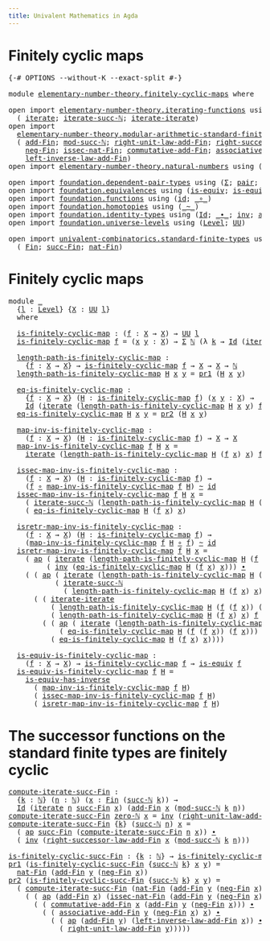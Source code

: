 ```yaml
---
title: Univalent Mathematics in Agda
---
```


# Finitely cyclic maps

<pre class="Agda"><a id="79" class="Symbol">{-#</a> <a id="83" class="Keyword">OPTIONS</a> <a id="91" class="Pragma">--without-K</a> <a id="103" class="Pragma">--exact-split</a> <a id="117" class="Symbol">#-}</a>

<a id="122" class="Keyword">module</a> <a id="129" href="elementary-number-theory.finitely-cyclic-maps.html" class="Module">elementary-number-theory.finitely-cyclic-maps</a> <a id="175" class="Keyword">where</a>

<a id="182" class="Keyword">open</a> <a id="187" class="Keyword">import</a> <a id="194" href="elementary-number-theory.iterating-functions.html" class="Module">elementary-number-theory.iterating-functions</a> <a id="239" class="Keyword">using</a>
  <a id="247" class="Symbol">(</a> <a id="249" href="elementary-number-theory.iterating-functions.html#1086" class="Function">iterate</a><a id="256" class="Symbol">;</a> <a id="258" href="elementary-number-theory.iterating-functions.html#1191" class="Function">iterate-succ-ℕ</a><a id="272" class="Symbol">;</a> <a id="274" href="elementary-number-theory.iterating-functions.html#1653" class="Function">iterate-iterate</a><a id="289" class="Symbol">)</a>
<a id="291" class="Keyword">open</a> <a id="296" class="Keyword">import</a>
  <a id="305" href="elementary-number-theory.modular-arithmetic-standard-finite-types.html" class="Module">elementary-number-theory.modular-arithmetic-standard-finite-types</a> <a id="371" class="Keyword">using</a>
  <a id="379" class="Symbol">(</a> <a id="381" href="elementary-number-theory.modular-arithmetic-standard-finite-types.html#6155" class="Function">add-Fin</a><a id="388" class="Symbol">;</a> <a id="390" href="elementary-number-theory.modular-arithmetic-standard-finite-types.html#2873" class="Function">mod-succ-ℕ</a><a id="400" class="Symbol">;</a> <a id="402" href="elementary-number-theory.modular-arithmetic-standard-finite-types.html#10564" class="Function">right-unit-law-add-Fin</a><a id="424" class="Symbol">;</a> <a id="426" href="elementary-number-theory.modular-arithmetic-standard-finite-types.html#12740" class="Function">right-successor-law-add-Fin</a><a id="453" class="Symbol">;</a>
    <a id="459" href="elementary-number-theory.modular-arithmetic-standard-finite-types.html#7929" class="Function">neg-Fin</a><a id="466" class="Symbol">;</a> <a id="468" href="elementary-number-theory.modular-arithmetic-standard-finite-types.html#5492" class="Function">issec-nat-Fin</a><a id="481" class="Symbol">;</a> <a id="483" href="elementary-number-theory.modular-arithmetic-standard-finite-types.html#9147" class="Function">commutative-add-Fin</a><a id="502" class="Symbol">;</a> <a id="504" href="elementary-number-theory.modular-arithmetic-standard-finite-types.html#9326" class="Function">associative-add-Fin</a><a id="523" class="Symbol">;</a>
    <a id="529" href="elementary-number-theory.modular-arithmetic-standard-finite-types.html#11254" class="Function">left-inverse-law-add-Fin</a><a id="553" class="Symbol">)</a>
<a id="555" class="Keyword">open</a> <a id="560" class="Keyword">import</a> <a id="567" href="elementary-number-theory.natural-numbers.html" class="Module">elementary-number-theory.natural-numbers</a> <a id="608" class="Keyword">using</a> <a id="614" class="Symbol">(</a><a id="615" href="elementary-number-theory.natural-numbers.html#1444" class="Datatype">ℕ</a><a id="616" class="Symbol">;</a> <a id="618" href="elementary-number-theory.natural-numbers.html#1465" class="InductiveConstructor">zero-ℕ</a><a id="624" class="Symbol">;</a> <a id="626" href="elementary-number-theory.natural-numbers.html#1478" class="InductiveConstructor">succ-ℕ</a><a id="632" class="Symbol">)</a>

<a id="635" class="Keyword">open</a> <a id="640" class="Keyword">import</a> <a id="647" href="foundation.dependent-pair-types.html" class="Module">foundation.dependent-pair-types</a> <a id="679" class="Keyword">using</a> <a id="685" class="Symbol">(</a><a id="686" href="foundation-core.dependent-pair-types.html#502" class="Record">Σ</a><a id="687" class="Symbol">;</a> <a id="689" href="foundation-core.dependent-pair-types.html#575" class="InductiveConstructor">pair</a><a id="693" class="Symbol">;</a> <a id="695" href="foundation-core.dependent-pair-types.html#592" class="Field">pr1</a><a id="698" class="Symbol">;</a> <a id="700" href="foundation-core.dependent-pair-types.html#604" class="Field">pr2</a><a id="703" class="Symbol">)</a>
<a id="705" class="Keyword">open</a> <a id="710" class="Keyword">import</a> <a id="717" href="foundation.equivalences.html" class="Module">foundation.equivalences</a> <a id="741" class="Keyword">using</a> <a id="747" class="Symbol">(</a><a id="748" href="foundation-core.equivalences.html#1542" class="Function">is-equiv</a><a id="756" class="Symbol">;</a> <a id="758" href="foundation-core.equivalences.html#2999" class="Function">is-equiv-has-inverse</a><a id="778" class="Symbol">)</a>
<a id="780" class="Keyword">open</a> <a id="785" class="Keyword">import</a> <a id="792" href="foundation.functions.html" class="Module">foundation.functions</a> <a id="813" class="Keyword">using</a> <a id="819" class="Symbol">(</a><a id="820" href="foundation-core.functions.html#309" class="Function">id</a><a id="822" class="Symbol">;</a> <a id="824" href="foundation-core.functions.html#407" class="Function Operator">_∘_</a><a id="827" class="Symbol">)</a>
<a id="829" class="Keyword">open</a> <a id="834" class="Keyword">import</a> <a id="841" href="foundation.homotopies.html" class="Module">foundation.homotopies</a> <a id="863" class="Keyword">using</a> <a id="869" class="Symbol">(</a><a id="870" href="foundation-core.homotopies.html#467" class="Function Operator">_~_</a><a id="873" class="Symbol">)</a>
<a id="875" class="Keyword">open</a> <a id="880" class="Keyword">import</a> <a id="887" href="foundation.identity-types.html" class="Module">foundation.identity-types</a> <a id="913" class="Keyword">using</a> <a id="919" class="Symbol">(</a><a id="920" href="foundation-core.identity-types.html#641" class="Datatype">Id</a><a id="922" class="Symbol">;</a> <a id="924" href="foundation-core.identity-types.html#1239" class="Function Operator">_∙_</a><a id="927" class="Symbol">;</a> <a id="929" href="foundation-core.identity-types.html#1552" class="Function">inv</a><a id="932" class="Symbol">;</a> <a id="934" href="foundation-core.identity-types.html#2853" class="Function">ap</a><a id="936" class="Symbol">)</a>
<a id="938" class="Keyword">open</a> <a id="943" class="Keyword">import</a> <a id="950" href="foundation.universe-levels.html" class="Module">foundation.universe-levels</a> <a id="977" class="Keyword">using</a> <a id="983" class="Symbol">(</a><a id="984" href="Agda.Primitive.html#597" class="Postulate">Level</a><a id="989" class="Symbol">;</a> <a id="991" href="foundation-core.universe-levels.html#222" class="Primitive">UU</a><a id="993" class="Symbol">)</a>

<a id="996" class="Keyword">open</a> <a id="1001" class="Keyword">import</a> <a id="1008" href="univalent-combinatorics.standard-finite-types.html" class="Module">univalent-combinatorics.standard-finite-types</a> <a id="1054" class="Keyword">using</a>
  <a id="1062" class="Symbol">(</a> <a id="1064" href="univalent-combinatorics.standard-finite-types.html#2085" class="Function">Fin</a><a id="1067" class="Symbol">;</a> <a id="1069" href="univalent-combinatorics.standard-finite-types.html#7604" class="Function">succ-Fin</a><a id="1077" class="Symbol">;</a> <a id="1079" href="univalent-combinatorics.standard-finite-types.html#5606" class="Function">nat-Fin</a><a id="1086" class="Symbol">)</a>
</pre>
# Finitely cyclic maps

<pre class="Agda"><a id="1125" class="Keyword">module</a> <a id="1132" href="elementary-number-theory.finitely-cyclic-maps.html#1132" class="Module">_</a>
  <a id="1136" class="Symbol">{</a><a id="1137" href="elementary-number-theory.finitely-cyclic-maps.html#1137" class="Bound">l</a> <a id="1139" class="Symbol">:</a> <a id="1141" href="Agda.Primitive.html#597" class="Postulate">Level</a><a id="1146" class="Symbol">}</a> <a id="1148" class="Symbol">{</a><a id="1149" href="elementary-number-theory.finitely-cyclic-maps.html#1149" class="Bound">X</a> <a id="1151" class="Symbol">:</a> <a id="1153" href="foundation-core.universe-levels.html#222" class="Primitive">UU</a> <a id="1156" href="elementary-number-theory.finitely-cyclic-maps.html#1137" class="Bound">l</a><a id="1157" class="Symbol">}</a>
  <a id="1161" class="Keyword">where</a>

  <a id="1170" href="elementary-number-theory.finitely-cyclic-maps.html#1170" class="Function">is-finitely-cyclic-map</a> <a id="1193" class="Symbol">:</a> <a id="1195" class="Symbol">(</a><a id="1196" href="elementary-number-theory.finitely-cyclic-maps.html#1196" class="Bound">f</a> <a id="1198" class="Symbol">:</a> <a id="1200" href="elementary-number-theory.finitely-cyclic-maps.html#1149" class="Bound">X</a> <a id="1202" class="Symbol">→</a> <a id="1204" href="elementary-number-theory.finitely-cyclic-maps.html#1149" class="Bound">X</a><a id="1205" class="Symbol">)</a> <a id="1207" class="Symbol">→</a> <a id="1209" href="foundation-core.universe-levels.html#222" class="Primitive">UU</a> <a id="1212" href="elementary-number-theory.finitely-cyclic-maps.html#1137" class="Bound">l</a>
  <a id="1216" href="elementary-number-theory.finitely-cyclic-maps.html#1170" class="Function">is-finitely-cyclic-map</a> <a id="1239" href="elementary-number-theory.finitely-cyclic-maps.html#1239" class="Bound">f</a> <a id="1241" class="Symbol">=</a> <a id="1243" class="Symbol">(</a><a id="1244" href="elementary-number-theory.finitely-cyclic-maps.html#1244" class="Bound">x</a> <a id="1246" href="elementary-number-theory.finitely-cyclic-maps.html#1246" class="Bound">y</a> <a id="1248" class="Symbol">:</a> <a id="1250" href="elementary-number-theory.finitely-cyclic-maps.html#1149" class="Bound">X</a><a id="1251" class="Symbol">)</a> <a id="1253" class="Symbol">→</a> <a id="1255" href="foundation-core.dependent-pair-types.html#502" class="Record">Σ</a> <a id="1257" href="elementary-number-theory.natural-numbers.html#1444" class="Datatype">ℕ</a> <a id="1259" class="Symbol">(λ</a> <a id="1262" href="elementary-number-theory.finitely-cyclic-maps.html#1262" class="Bound">k</a> <a id="1264" class="Symbol">→</a> <a id="1266" href="foundation-core.identity-types.html#641" class="Datatype">Id</a> <a id="1269" class="Symbol">(</a><a id="1270" href="elementary-number-theory.iterating-functions.html#1086" class="Function">iterate</a> <a id="1278" href="elementary-number-theory.finitely-cyclic-maps.html#1262" class="Bound">k</a> <a id="1280" href="elementary-number-theory.finitely-cyclic-maps.html#1239" class="Bound">f</a> <a id="1282" href="elementary-number-theory.finitely-cyclic-maps.html#1244" class="Bound">x</a><a id="1283" class="Symbol">)</a> <a id="1285" href="elementary-number-theory.finitely-cyclic-maps.html#1246" class="Bound">y</a><a id="1286" class="Symbol">)</a>

  <a id="1291" href="elementary-number-theory.finitely-cyclic-maps.html#1291" class="Function">length-path-is-finitely-cyclic-map</a> <a id="1326" class="Symbol">:</a>
    <a id="1332" class="Symbol">{</a><a id="1333" href="elementary-number-theory.finitely-cyclic-maps.html#1333" class="Bound">f</a> <a id="1335" class="Symbol">:</a> <a id="1337" href="elementary-number-theory.finitely-cyclic-maps.html#1149" class="Bound">X</a> <a id="1339" class="Symbol">→</a> <a id="1341" href="elementary-number-theory.finitely-cyclic-maps.html#1149" class="Bound">X</a><a id="1342" class="Symbol">}</a> <a id="1344" class="Symbol">→</a> <a id="1346" href="elementary-number-theory.finitely-cyclic-maps.html#1170" class="Function">is-finitely-cyclic-map</a> <a id="1369" href="elementary-number-theory.finitely-cyclic-maps.html#1333" class="Bound">f</a> <a id="1371" class="Symbol">→</a> <a id="1373" href="elementary-number-theory.finitely-cyclic-maps.html#1149" class="Bound">X</a> <a id="1375" class="Symbol">→</a> <a id="1377" href="elementary-number-theory.finitely-cyclic-maps.html#1149" class="Bound">X</a> <a id="1379" class="Symbol">→</a> <a id="1381" href="elementary-number-theory.natural-numbers.html#1444" class="Datatype">ℕ</a>
  <a id="1385" href="elementary-number-theory.finitely-cyclic-maps.html#1291" class="Function">length-path-is-finitely-cyclic-map</a> <a id="1420" href="elementary-number-theory.finitely-cyclic-maps.html#1420" class="Bound">H</a> <a id="1422" href="elementary-number-theory.finitely-cyclic-maps.html#1422" class="Bound">x</a> <a id="1424" href="elementary-number-theory.finitely-cyclic-maps.html#1424" class="Bound">y</a> <a id="1426" class="Symbol">=</a> <a id="1428" href="foundation-core.dependent-pair-types.html#592" class="Field">pr1</a> <a id="1432" class="Symbol">(</a><a id="1433" href="elementary-number-theory.finitely-cyclic-maps.html#1420" class="Bound">H</a> <a id="1435" href="elementary-number-theory.finitely-cyclic-maps.html#1422" class="Bound">x</a> <a id="1437" href="elementary-number-theory.finitely-cyclic-maps.html#1424" class="Bound">y</a><a id="1438" class="Symbol">)</a>

  <a id="1443" href="elementary-number-theory.finitely-cyclic-maps.html#1443" class="Function">eq-is-finitely-cyclic-map</a> <a id="1469" class="Symbol">:</a>
    <a id="1475" class="Symbol">{</a><a id="1476" href="elementary-number-theory.finitely-cyclic-maps.html#1476" class="Bound">f</a> <a id="1478" class="Symbol">:</a> <a id="1480" href="elementary-number-theory.finitely-cyclic-maps.html#1149" class="Bound">X</a> <a id="1482" class="Symbol">→</a> <a id="1484" href="elementary-number-theory.finitely-cyclic-maps.html#1149" class="Bound">X</a><a id="1485" class="Symbol">}</a> <a id="1487" class="Symbol">(</a><a id="1488" href="elementary-number-theory.finitely-cyclic-maps.html#1488" class="Bound">H</a> <a id="1490" class="Symbol">:</a> <a id="1492" href="elementary-number-theory.finitely-cyclic-maps.html#1170" class="Function">is-finitely-cyclic-map</a> <a id="1515" href="elementary-number-theory.finitely-cyclic-maps.html#1476" class="Bound">f</a><a id="1516" class="Symbol">)</a> <a id="1518" class="Symbol">(</a><a id="1519" href="elementary-number-theory.finitely-cyclic-maps.html#1519" class="Bound">x</a> <a id="1521" href="elementary-number-theory.finitely-cyclic-maps.html#1521" class="Bound">y</a> <a id="1523" class="Symbol">:</a> <a id="1525" href="elementary-number-theory.finitely-cyclic-maps.html#1149" class="Bound">X</a><a id="1526" class="Symbol">)</a> <a id="1528" class="Symbol">→</a>
    <a id="1534" href="foundation-core.identity-types.html#641" class="Datatype">Id</a> <a id="1537" class="Symbol">(</a><a id="1538" href="elementary-number-theory.iterating-functions.html#1086" class="Function">iterate</a> <a id="1546" class="Symbol">(</a><a id="1547" href="elementary-number-theory.finitely-cyclic-maps.html#1291" class="Function">length-path-is-finitely-cyclic-map</a> <a id="1582" href="elementary-number-theory.finitely-cyclic-maps.html#1488" class="Bound">H</a> <a id="1584" href="elementary-number-theory.finitely-cyclic-maps.html#1519" class="Bound">x</a> <a id="1586" href="elementary-number-theory.finitely-cyclic-maps.html#1521" class="Bound">y</a><a id="1587" class="Symbol">)</a> <a id="1589" href="elementary-number-theory.finitely-cyclic-maps.html#1476" class="Bound">f</a> <a id="1591" href="elementary-number-theory.finitely-cyclic-maps.html#1519" class="Bound">x</a><a id="1592" class="Symbol">)</a> <a id="1594" href="elementary-number-theory.finitely-cyclic-maps.html#1521" class="Bound">y</a>
  <a id="1598" href="elementary-number-theory.finitely-cyclic-maps.html#1443" class="Function">eq-is-finitely-cyclic-map</a> <a id="1624" href="elementary-number-theory.finitely-cyclic-maps.html#1624" class="Bound">H</a> <a id="1626" href="elementary-number-theory.finitely-cyclic-maps.html#1626" class="Bound">x</a> <a id="1628" href="elementary-number-theory.finitely-cyclic-maps.html#1628" class="Bound">y</a> <a id="1630" class="Symbol">=</a> <a id="1632" href="foundation-core.dependent-pair-types.html#604" class="Field">pr2</a> <a id="1636" class="Symbol">(</a><a id="1637" href="elementary-number-theory.finitely-cyclic-maps.html#1624" class="Bound">H</a> <a id="1639" href="elementary-number-theory.finitely-cyclic-maps.html#1626" class="Bound">x</a> <a id="1641" href="elementary-number-theory.finitely-cyclic-maps.html#1628" class="Bound">y</a><a id="1642" class="Symbol">)</a>

  <a id="1647" href="elementary-number-theory.finitely-cyclic-maps.html#1647" class="Function">map-inv-is-finitely-cyclic-map</a> <a id="1678" class="Symbol">:</a>
    <a id="1684" class="Symbol">(</a><a id="1685" href="elementary-number-theory.finitely-cyclic-maps.html#1685" class="Bound">f</a> <a id="1687" class="Symbol">:</a> <a id="1689" href="elementary-number-theory.finitely-cyclic-maps.html#1149" class="Bound">X</a> <a id="1691" class="Symbol">→</a> <a id="1693" href="elementary-number-theory.finitely-cyclic-maps.html#1149" class="Bound">X</a><a id="1694" class="Symbol">)</a> <a id="1696" class="Symbol">(</a><a id="1697" href="elementary-number-theory.finitely-cyclic-maps.html#1697" class="Bound">H</a> <a id="1699" class="Symbol">:</a> <a id="1701" href="elementary-number-theory.finitely-cyclic-maps.html#1170" class="Function">is-finitely-cyclic-map</a> <a id="1724" href="elementary-number-theory.finitely-cyclic-maps.html#1685" class="Bound">f</a><a id="1725" class="Symbol">)</a> <a id="1727" class="Symbol">→</a> <a id="1729" href="elementary-number-theory.finitely-cyclic-maps.html#1149" class="Bound">X</a> <a id="1731" class="Symbol">→</a> <a id="1733" href="elementary-number-theory.finitely-cyclic-maps.html#1149" class="Bound">X</a>
  <a id="1737" href="elementary-number-theory.finitely-cyclic-maps.html#1647" class="Function">map-inv-is-finitely-cyclic-map</a> <a id="1768" href="elementary-number-theory.finitely-cyclic-maps.html#1768" class="Bound">f</a> <a id="1770" href="elementary-number-theory.finitely-cyclic-maps.html#1770" class="Bound">H</a> <a id="1772" href="elementary-number-theory.finitely-cyclic-maps.html#1772" class="Bound">x</a> <a id="1774" class="Symbol">=</a>
    <a id="1780" href="elementary-number-theory.iterating-functions.html#1086" class="Function">iterate</a> <a id="1788" class="Symbol">(</a><a id="1789" href="elementary-number-theory.finitely-cyclic-maps.html#1291" class="Function">length-path-is-finitely-cyclic-map</a> <a id="1824" href="elementary-number-theory.finitely-cyclic-maps.html#1770" class="Bound">H</a> <a id="1826" class="Symbol">(</a><a id="1827" href="elementary-number-theory.finitely-cyclic-maps.html#1768" class="Bound">f</a> <a id="1829" href="elementary-number-theory.finitely-cyclic-maps.html#1772" class="Bound">x</a><a id="1830" class="Symbol">)</a> <a id="1832" href="elementary-number-theory.finitely-cyclic-maps.html#1772" class="Bound">x</a><a id="1833" class="Symbol">)</a> <a id="1835" href="elementary-number-theory.finitely-cyclic-maps.html#1768" class="Bound">f</a> <a id="1837" href="elementary-number-theory.finitely-cyclic-maps.html#1772" class="Bound">x</a>

  <a id="1842" href="elementary-number-theory.finitely-cyclic-maps.html#1842" class="Function">issec-map-inv-is-finitely-cyclic-map</a> <a id="1879" class="Symbol">:</a>
    <a id="1885" class="Symbol">(</a><a id="1886" href="elementary-number-theory.finitely-cyclic-maps.html#1886" class="Bound">f</a> <a id="1888" class="Symbol">:</a> <a id="1890" href="elementary-number-theory.finitely-cyclic-maps.html#1149" class="Bound">X</a> <a id="1892" class="Symbol">→</a> <a id="1894" href="elementary-number-theory.finitely-cyclic-maps.html#1149" class="Bound">X</a><a id="1895" class="Symbol">)</a> <a id="1897" class="Symbol">(</a><a id="1898" href="elementary-number-theory.finitely-cyclic-maps.html#1898" class="Bound">H</a> <a id="1900" class="Symbol">:</a> <a id="1902" href="elementary-number-theory.finitely-cyclic-maps.html#1170" class="Function">is-finitely-cyclic-map</a> <a id="1925" href="elementary-number-theory.finitely-cyclic-maps.html#1886" class="Bound">f</a><a id="1926" class="Symbol">)</a> <a id="1928" class="Symbol">→</a>
    <a id="1934" class="Symbol">(</a><a id="1935" href="elementary-number-theory.finitely-cyclic-maps.html#1886" class="Bound">f</a> <a id="1937" href="foundation-core.functions.html#407" class="Function Operator">∘</a> <a id="1939" href="elementary-number-theory.finitely-cyclic-maps.html#1647" class="Function">map-inv-is-finitely-cyclic-map</a> <a id="1970" href="elementary-number-theory.finitely-cyclic-maps.html#1886" class="Bound">f</a> <a id="1972" href="elementary-number-theory.finitely-cyclic-maps.html#1898" class="Bound">H</a><a id="1973" class="Symbol">)</a> <a id="1975" href="foundation-core.homotopies.html#467" class="Function Operator">~</a> <a id="1977" href="foundation-core.functions.html#309" class="Function">id</a>
  <a id="1982" href="elementary-number-theory.finitely-cyclic-maps.html#1842" class="Function">issec-map-inv-is-finitely-cyclic-map</a> <a id="2019" href="elementary-number-theory.finitely-cyclic-maps.html#2019" class="Bound">f</a> <a id="2021" href="elementary-number-theory.finitely-cyclic-maps.html#2021" class="Bound">H</a> <a id="2023" href="elementary-number-theory.finitely-cyclic-maps.html#2023" class="Bound">x</a> <a id="2025" class="Symbol">=</a>
    <a id="2031" class="Symbol">(</a> <a id="2033" href="elementary-number-theory.iterating-functions.html#1191" class="Function">iterate-succ-ℕ</a> <a id="2048" class="Symbol">(</a><a id="2049" href="elementary-number-theory.finitely-cyclic-maps.html#1291" class="Function">length-path-is-finitely-cyclic-map</a> <a id="2084" href="elementary-number-theory.finitely-cyclic-maps.html#2021" class="Bound">H</a> <a id="2086" class="Symbol">(</a><a id="2087" href="elementary-number-theory.finitely-cyclic-maps.html#2019" class="Bound">f</a> <a id="2089" href="elementary-number-theory.finitely-cyclic-maps.html#2023" class="Bound">x</a><a id="2090" class="Symbol">)</a> <a id="2092" href="elementary-number-theory.finitely-cyclic-maps.html#2023" class="Bound">x</a><a id="2093" class="Symbol">)</a> <a id="2095" href="elementary-number-theory.finitely-cyclic-maps.html#2019" class="Bound">f</a> <a id="2097" href="elementary-number-theory.finitely-cyclic-maps.html#2023" class="Bound">x</a><a id="2098" class="Symbol">)</a> <a id="2100" href="foundation-core.identity-types.html#1239" class="Function Operator">∙</a>
    <a id="2106" class="Symbol">(</a> <a id="2108" href="elementary-number-theory.finitely-cyclic-maps.html#1443" class="Function">eq-is-finitely-cyclic-map</a> <a id="2134" href="elementary-number-theory.finitely-cyclic-maps.html#2021" class="Bound">H</a> <a id="2136" class="Symbol">(</a><a id="2137" href="elementary-number-theory.finitely-cyclic-maps.html#2019" class="Bound">f</a> <a id="2139" href="elementary-number-theory.finitely-cyclic-maps.html#2023" class="Bound">x</a><a id="2140" class="Symbol">)</a> <a id="2142" href="elementary-number-theory.finitely-cyclic-maps.html#2023" class="Bound">x</a><a id="2143" class="Symbol">)</a>

  <a id="2148" href="elementary-number-theory.finitely-cyclic-maps.html#2148" class="Function">isretr-map-inv-is-finitely-cyclic-map</a> <a id="2186" class="Symbol">:</a>
    <a id="2192" class="Symbol">(</a><a id="2193" href="elementary-number-theory.finitely-cyclic-maps.html#2193" class="Bound">f</a> <a id="2195" class="Symbol">:</a> <a id="2197" href="elementary-number-theory.finitely-cyclic-maps.html#1149" class="Bound">X</a> <a id="2199" class="Symbol">→</a> <a id="2201" href="elementary-number-theory.finitely-cyclic-maps.html#1149" class="Bound">X</a><a id="2202" class="Symbol">)</a> <a id="2204" class="Symbol">(</a><a id="2205" href="elementary-number-theory.finitely-cyclic-maps.html#2205" class="Bound">H</a> <a id="2207" class="Symbol">:</a> <a id="2209" href="elementary-number-theory.finitely-cyclic-maps.html#1170" class="Function">is-finitely-cyclic-map</a> <a id="2232" href="elementary-number-theory.finitely-cyclic-maps.html#2193" class="Bound">f</a><a id="2233" class="Symbol">)</a> <a id="2235" class="Symbol">→</a>
    <a id="2241" class="Symbol">(</a><a id="2242" href="elementary-number-theory.finitely-cyclic-maps.html#1647" class="Function">map-inv-is-finitely-cyclic-map</a> <a id="2273" href="elementary-number-theory.finitely-cyclic-maps.html#2193" class="Bound">f</a> <a id="2275" href="elementary-number-theory.finitely-cyclic-maps.html#2205" class="Bound">H</a> <a id="2277" href="foundation-core.functions.html#407" class="Function Operator">∘</a> <a id="2279" href="elementary-number-theory.finitely-cyclic-maps.html#2193" class="Bound">f</a><a id="2280" class="Symbol">)</a> <a id="2282" href="foundation-core.homotopies.html#467" class="Function Operator">~</a> <a id="2284" href="foundation-core.functions.html#309" class="Function">id</a>
  <a id="2289" href="elementary-number-theory.finitely-cyclic-maps.html#2148" class="Function">isretr-map-inv-is-finitely-cyclic-map</a> <a id="2327" href="elementary-number-theory.finitely-cyclic-maps.html#2327" class="Bound">f</a> <a id="2329" href="elementary-number-theory.finitely-cyclic-maps.html#2329" class="Bound">H</a> <a id="2331" href="elementary-number-theory.finitely-cyclic-maps.html#2331" class="Bound">x</a> <a id="2333" class="Symbol">=</a>
    <a id="2339" class="Symbol">(</a> <a id="2341" href="foundation-core.identity-types.html#2853" class="Function">ap</a> <a id="2344" class="Symbol">(</a> <a id="2346" href="elementary-number-theory.iterating-functions.html#1086" class="Function">iterate</a> <a id="2354" class="Symbol">(</a><a id="2355" href="elementary-number-theory.finitely-cyclic-maps.html#1291" class="Function">length-path-is-finitely-cyclic-map</a> <a id="2390" href="elementary-number-theory.finitely-cyclic-maps.html#2329" class="Bound">H</a> <a id="2392" class="Symbol">(</a><a id="2393" href="elementary-number-theory.finitely-cyclic-maps.html#2327" class="Bound">f</a> <a id="2395" class="Symbol">(</a><a id="2396" href="elementary-number-theory.finitely-cyclic-maps.html#2327" class="Bound">f</a> <a id="2398" href="elementary-number-theory.finitely-cyclic-maps.html#2331" class="Bound">x</a><a id="2399" class="Symbol">))</a> <a id="2402" class="Symbol">(</a><a id="2403" href="elementary-number-theory.finitely-cyclic-maps.html#2327" class="Bound">f</a> <a id="2405" href="elementary-number-theory.finitely-cyclic-maps.html#2331" class="Bound">x</a><a id="2406" class="Symbol">))</a> <a id="2409" href="elementary-number-theory.finitely-cyclic-maps.html#2327" class="Bound">f</a> <a id="2411" href="foundation-core.functions.html#407" class="Function Operator">∘</a> <a id="2413" href="elementary-number-theory.finitely-cyclic-maps.html#2327" class="Bound">f</a><a id="2414" class="Symbol">)</a>
         <a id="2425" class="Symbol">(</a> <a id="2427" href="foundation-core.identity-types.html#1552" class="Function">inv</a> <a id="2431" class="Symbol">(</a><a id="2432" href="elementary-number-theory.finitely-cyclic-maps.html#1443" class="Function">eq-is-finitely-cyclic-map</a> <a id="2458" href="elementary-number-theory.finitely-cyclic-maps.html#2329" class="Bound">H</a> <a id="2460" class="Symbol">(</a><a id="2461" href="elementary-number-theory.finitely-cyclic-maps.html#2327" class="Bound">f</a> <a id="2463" href="elementary-number-theory.finitely-cyclic-maps.html#2331" class="Bound">x</a><a id="2464" class="Symbol">)</a> <a id="2466" href="elementary-number-theory.finitely-cyclic-maps.html#2331" class="Bound">x</a><a id="2467" class="Symbol">)))</a> <a id="2471" href="foundation-core.identity-types.html#1239" class="Function Operator">∙</a>
    <a id="2477" class="Symbol">(</a> <a id="2479" class="Symbol">(</a> <a id="2481" href="foundation-core.identity-types.html#2853" class="Function">ap</a> <a id="2484" class="Symbol">(</a> <a id="2486" href="elementary-number-theory.iterating-functions.html#1086" class="Function">iterate</a> <a id="2494" class="Symbol">(</a><a id="2495" href="elementary-number-theory.finitely-cyclic-maps.html#1291" class="Function">length-path-is-finitely-cyclic-map</a> <a id="2530" href="elementary-number-theory.finitely-cyclic-maps.html#2329" class="Bound">H</a> <a id="2532" class="Symbol">(</a><a id="2533" href="elementary-number-theory.finitely-cyclic-maps.html#2327" class="Bound">f</a> <a id="2535" class="Symbol">(</a><a id="2536" href="elementary-number-theory.finitely-cyclic-maps.html#2327" class="Bound">f</a> <a id="2538" href="elementary-number-theory.finitely-cyclic-maps.html#2331" class="Bound">x</a><a id="2539" class="Symbol">))</a> <a id="2542" class="Symbol">(</a><a id="2543" href="elementary-number-theory.finitely-cyclic-maps.html#2327" class="Bound">f</a> <a id="2545" href="elementary-number-theory.finitely-cyclic-maps.html#2331" class="Bound">x</a><a id="2546" class="Symbol">))</a> <a id="2549" href="elementary-number-theory.finitely-cyclic-maps.html#2327" class="Bound">f</a><a id="2550" class="Symbol">)</a>
           <a id="2563" class="Symbol">(</a> <a id="2565" href="elementary-number-theory.iterating-functions.html#1191" class="Function">iterate-succ-ℕ</a>
             <a id="2593" class="Symbol">(</a> <a id="2595" href="elementary-number-theory.finitely-cyclic-maps.html#1291" class="Function">length-path-is-finitely-cyclic-map</a> <a id="2630" href="elementary-number-theory.finitely-cyclic-maps.html#2329" class="Bound">H</a> <a id="2632" class="Symbol">(</a><a id="2633" href="elementary-number-theory.finitely-cyclic-maps.html#2327" class="Bound">f</a> <a id="2635" href="elementary-number-theory.finitely-cyclic-maps.html#2331" class="Bound">x</a><a id="2636" class="Symbol">)</a> <a id="2638" href="elementary-number-theory.finitely-cyclic-maps.html#2331" class="Bound">x</a><a id="2639" class="Symbol">)</a> <a id="2641" href="elementary-number-theory.finitely-cyclic-maps.html#2327" class="Bound">f</a> <a id="2643" class="Symbol">(</a><a id="2644" href="elementary-number-theory.finitely-cyclic-maps.html#2327" class="Bound">f</a> <a id="2646" href="elementary-number-theory.finitely-cyclic-maps.html#2331" class="Bound">x</a><a id="2647" class="Symbol">)))</a> <a id="2651" href="foundation-core.identity-types.html#1239" class="Function Operator">∙</a>
      <a id="2659" class="Symbol">(</a> <a id="2661" class="Symbol">(</a> <a id="2663" href="elementary-number-theory.iterating-functions.html#1653" class="Function">iterate-iterate</a>
          <a id="2689" class="Symbol">(</a> <a id="2691" href="elementary-number-theory.finitely-cyclic-maps.html#1291" class="Function">length-path-is-finitely-cyclic-map</a> <a id="2726" href="elementary-number-theory.finitely-cyclic-maps.html#2329" class="Bound">H</a> <a id="2728" class="Symbol">(</a><a id="2729" href="elementary-number-theory.finitely-cyclic-maps.html#2327" class="Bound">f</a> <a id="2731" class="Symbol">(</a><a id="2732" href="elementary-number-theory.finitely-cyclic-maps.html#2327" class="Bound">f</a> <a id="2734" href="elementary-number-theory.finitely-cyclic-maps.html#2331" class="Bound">x</a><a id="2735" class="Symbol">))</a> <a id="2738" class="Symbol">(</a><a id="2739" href="elementary-number-theory.finitely-cyclic-maps.html#2327" class="Bound">f</a> <a id="2741" href="elementary-number-theory.finitely-cyclic-maps.html#2331" class="Bound">x</a><a id="2742" class="Symbol">))</a>
          <a id="2755" class="Symbol">(</a> <a id="2757" href="elementary-number-theory.finitely-cyclic-maps.html#1291" class="Function">length-path-is-finitely-cyclic-map</a> <a id="2792" href="elementary-number-theory.finitely-cyclic-maps.html#2329" class="Bound">H</a> <a id="2794" class="Symbol">(</a><a id="2795" href="elementary-number-theory.finitely-cyclic-maps.html#2327" class="Bound">f</a> <a id="2797" href="elementary-number-theory.finitely-cyclic-maps.html#2331" class="Bound">x</a><a id="2798" class="Symbol">)</a> <a id="2800" href="elementary-number-theory.finitely-cyclic-maps.html#2331" class="Bound">x</a><a id="2801" class="Symbol">)</a> <a id="2803" href="elementary-number-theory.finitely-cyclic-maps.html#2327" class="Bound">f</a> <a id="2805" class="Symbol">(</a><a id="2806" href="elementary-number-theory.finitely-cyclic-maps.html#2327" class="Bound">f</a> <a id="2808" class="Symbol">(</a><a id="2809" href="elementary-number-theory.finitely-cyclic-maps.html#2327" class="Bound">f</a> <a id="2811" href="elementary-number-theory.finitely-cyclic-maps.html#2331" class="Bound">x</a><a id="2812" class="Symbol">)))</a> <a id="2816" href="foundation-core.identity-types.html#1239" class="Function Operator">∙</a>
        <a id="2826" class="Symbol">(</a> <a id="2828" class="Symbol">(</a> <a id="2830" href="foundation-core.identity-types.html#2853" class="Function">ap</a> <a id="2833" class="Symbol">(</a> <a id="2835" href="elementary-number-theory.iterating-functions.html#1086" class="Function">iterate</a> <a id="2843" class="Symbol">(</a><a id="2844" href="elementary-number-theory.finitely-cyclic-maps.html#1291" class="Function">length-path-is-finitely-cyclic-map</a> <a id="2879" href="elementary-number-theory.finitely-cyclic-maps.html#2329" class="Bound">H</a> <a id="2881" class="Symbol">(</a><a id="2882" href="elementary-number-theory.finitely-cyclic-maps.html#2327" class="Bound">f</a> <a id="2884" href="elementary-number-theory.finitely-cyclic-maps.html#2331" class="Bound">x</a><a id="2885" class="Symbol">)</a> <a id="2887" href="elementary-number-theory.finitely-cyclic-maps.html#2331" class="Bound">x</a><a id="2888" class="Symbol">)</a> <a id="2890" href="elementary-number-theory.finitely-cyclic-maps.html#2327" class="Bound">f</a><a id="2891" class="Symbol">)</a>
            <a id="2905" class="Symbol">(</a> <a id="2907" href="elementary-number-theory.finitely-cyclic-maps.html#1443" class="Function">eq-is-finitely-cyclic-map</a> <a id="2933" href="elementary-number-theory.finitely-cyclic-maps.html#2329" class="Bound">H</a> <a id="2935" class="Symbol">(</a><a id="2936" href="elementary-number-theory.finitely-cyclic-maps.html#2327" class="Bound">f</a> <a id="2938" class="Symbol">(</a><a id="2939" href="elementary-number-theory.finitely-cyclic-maps.html#2327" class="Bound">f</a> <a id="2941" href="elementary-number-theory.finitely-cyclic-maps.html#2331" class="Bound">x</a><a id="2942" class="Symbol">))</a> <a id="2945" class="Symbol">(</a><a id="2946" href="elementary-number-theory.finitely-cyclic-maps.html#2327" class="Bound">f</a> <a id="2948" href="elementary-number-theory.finitely-cyclic-maps.html#2331" class="Bound">x</a><a id="2949" class="Symbol">)))</a> <a id="2953" href="foundation-core.identity-types.html#1239" class="Function Operator">∙</a>
          <a id="2965" class="Symbol">(</a> <a id="2967" href="elementary-number-theory.finitely-cyclic-maps.html#1443" class="Function">eq-is-finitely-cyclic-map</a> <a id="2993" href="elementary-number-theory.finitely-cyclic-maps.html#2329" class="Bound">H</a> <a id="2995" class="Symbol">(</a><a id="2996" href="elementary-number-theory.finitely-cyclic-maps.html#2327" class="Bound">f</a> <a id="2998" href="elementary-number-theory.finitely-cyclic-maps.html#2331" class="Bound">x</a><a id="2999" class="Symbol">)</a> <a id="3001" href="elementary-number-theory.finitely-cyclic-maps.html#2331" class="Bound">x</a><a id="3002" class="Symbol">))))</a>

  <a id="3010" href="elementary-number-theory.finitely-cyclic-maps.html#3010" class="Function">is-equiv-is-finitely-cyclic-map</a> <a id="3042" class="Symbol">:</a>
    <a id="3048" class="Symbol">(</a><a id="3049" href="elementary-number-theory.finitely-cyclic-maps.html#3049" class="Bound">f</a> <a id="3051" class="Symbol">:</a> <a id="3053" href="elementary-number-theory.finitely-cyclic-maps.html#1149" class="Bound">X</a> <a id="3055" class="Symbol">→</a> <a id="3057" href="elementary-number-theory.finitely-cyclic-maps.html#1149" class="Bound">X</a><a id="3058" class="Symbol">)</a> <a id="3060" class="Symbol">→</a> <a id="3062" href="elementary-number-theory.finitely-cyclic-maps.html#1170" class="Function">is-finitely-cyclic-map</a> <a id="3085" href="elementary-number-theory.finitely-cyclic-maps.html#3049" class="Bound">f</a> <a id="3087" class="Symbol">→</a> <a id="3089" href="foundation-core.equivalences.html#1542" class="Function">is-equiv</a> <a id="3098" href="elementary-number-theory.finitely-cyclic-maps.html#3049" class="Bound">f</a>
  <a id="3102" href="elementary-number-theory.finitely-cyclic-maps.html#3010" class="Function">is-equiv-is-finitely-cyclic-map</a> <a id="3134" href="elementary-number-theory.finitely-cyclic-maps.html#3134" class="Bound">f</a> <a id="3136" href="elementary-number-theory.finitely-cyclic-maps.html#3136" class="Bound">H</a> <a id="3138" class="Symbol">=</a>
    <a id="3144" href="foundation-core.equivalences.html#2999" class="Function">is-equiv-has-inverse</a>
      <a id="3171" class="Symbol">(</a> <a id="3173" href="elementary-number-theory.finitely-cyclic-maps.html#1647" class="Function">map-inv-is-finitely-cyclic-map</a> <a id="3204" href="elementary-number-theory.finitely-cyclic-maps.html#3134" class="Bound">f</a> <a id="3206" href="elementary-number-theory.finitely-cyclic-maps.html#3136" class="Bound">H</a><a id="3207" class="Symbol">)</a>
      <a id="3215" class="Symbol">(</a> <a id="3217" href="elementary-number-theory.finitely-cyclic-maps.html#1842" class="Function">issec-map-inv-is-finitely-cyclic-map</a> <a id="3254" href="elementary-number-theory.finitely-cyclic-maps.html#3134" class="Bound">f</a> <a id="3256" href="elementary-number-theory.finitely-cyclic-maps.html#3136" class="Bound">H</a><a id="3257" class="Symbol">)</a>
      <a id="3265" class="Symbol">(</a> <a id="3267" href="elementary-number-theory.finitely-cyclic-maps.html#2148" class="Function">isretr-map-inv-is-finitely-cyclic-map</a> <a id="3305" href="elementary-number-theory.finitely-cyclic-maps.html#3134" class="Bound">f</a> <a id="3307" href="elementary-number-theory.finitely-cyclic-maps.html#3136" class="Bound">H</a><a id="3308" class="Symbol">)</a>
</pre>
# The successor functions on the standard finite types are finitely cyclic

<pre class="Agda"><a id="compute-iterate-succ-Fin"></a><a id="3399" href="elementary-number-theory.finitely-cyclic-maps.html#3399" class="Function">compute-iterate-succ-Fin</a> <a id="3424" class="Symbol">:</a>
  <a id="3428" class="Symbol">{</a><a id="3429" href="elementary-number-theory.finitely-cyclic-maps.html#3429" class="Bound">k</a> <a id="3431" class="Symbol">:</a> <a id="3433" href="elementary-number-theory.natural-numbers.html#1444" class="Datatype">ℕ</a><a id="3434" class="Symbol">}</a> <a id="3436" class="Symbol">(</a><a id="3437" href="elementary-number-theory.finitely-cyclic-maps.html#3437" class="Bound">n</a> <a id="3439" class="Symbol">:</a> <a id="3441" href="elementary-number-theory.natural-numbers.html#1444" class="Datatype">ℕ</a><a id="3442" class="Symbol">)</a> <a id="3444" class="Symbol">(</a><a id="3445" href="elementary-number-theory.finitely-cyclic-maps.html#3445" class="Bound">x</a> <a id="3447" class="Symbol">:</a> <a id="3449" href="univalent-combinatorics.standard-finite-types.html#2085" class="Function">Fin</a> <a id="3453" class="Symbol">(</a><a id="3454" href="elementary-number-theory.natural-numbers.html#1478" class="InductiveConstructor">succ-ℕ</a> <a id="3461" href="elementary-number-theory.finitely-cyclic-maps.html#3429" class="Bound">k</a><a id="3462" class="Symbol">))</a> <a id="3465" class="Symbol">→</a>
  <a id="3469" href="foundation-core.identity-types.html#641" class="Datatype">Id</a> <a id="3472" class="Symbol">(</a><a id="3473" href="elementary-number-theory.iterating-functions.html#1086" class="Function">iterate</a> <a id="3481" href="elementary-number-theory.finitely-cyclic-maps.html#3437" class="Bound">n</a> <a id="3483" href="univalent-combinatorics.standard-finite-types.html#7604" class="Function">succ-Fin</a> <a id="3492" href="elementary-number-theory.finitely-cyclic-maps.html#3445" class="Bound">x</a><a id="3493" class="Symbol">)</a> <a id="3495" class="Symbol">(</a><a id="3496" href="elementary-number-theory.modular-arithmetic-standard-finite-types.html#6155" class="Function">add-Fin</a> <a id="3504" href="elementary-number-theory.finitely-cyclic-maps.html#3445" class="Bound">x</a> <a id="3506" class="Symbol">(</a><a id="3507" href="elementary-number-theory.modular-arithmetic-standard-finite-types.html#2873" class="Function">mod-succ-ℕ</a> <a id="3518" href="elementary-number-theory.finitely-cyclic-maps.html#3429" class="Bound">k</a> <a id="3520" href="elementary-number-theory.finitely-cyclic-maps.html#3437" class="Bound">n</a><a id="3521" class="Symbol">))</a>
<a id="3524" href="elementary-number-theory.finitely-cyclic-maps.html#3399" class="Function">compute-iterate-succ-Fin</a> <a id="3549" href="elementary-number-theory.natural-numbers.html#1465" class="InductiveConstructor">zero-ℕ</a> <a id="3556" href="elementary-number-theory.finitely-cyclic-maps.html#3556" class="Bound">x</a> <a id="3558" class="Symbol">=</a> <a id="3560" href="foundation-core.identity-types.html#1552" class="Function">inv</a> <a id="3564" class="Symbol">(</a><a id="3565" href="elementary-number-theory.modular-arithmetic-standard-finite-types.html#10564" class="Function">right-unit-law-add-Fin</a> <a id="3588" href="elementary-number-theory.finitely-cyclic-maps.html#3556" class="Bound">x</a><a id="3589" class="Symbol">)</a>
<a id="3591" href="elementary-number-theory.finitely-cyclic-maps.html#3399" class="Function">compute-iterate-succ-Fin</a> <a id="3616" class="Symbol">{</a><a id="3617" href="elementary-number-theory.finitely-cyclic-maps.html#3617" class="Bound">k</a><a id="3618" class="Symbol">}</a> <a id="3620" class="Symbol">(</a><a id="3621" href="elementary-number-theory.natural-numbers.html#1478" class="InductiveConstructor">succ-ℕ</a> <a id="3628" href="elementary-number-theory.finitely-cyclic-maps.html#3628" class="Bound">n</a><a id="3629" class="Symbol">)</a> <a id="3631" href="elementary-number-theory.finitely-cyclic-maps.html#3631" class="Bound">x</a> <a id="3633" class="Symbol">=</a>
  <a id="3637" class="Symbol">(</a> <a id="3639" href="foundation-core.identity-types.html#2853" class="Function">ap</a> <a id="3642" href="univalent-combinatorics.standard-finite-types.html#7604" class="Function">succ-Fin</a> <a id="3651" class="Symbol">(</a><a id="3652" href="elementary-number-theory.finitely-cyclic-maps.html#3399" class="Function">compute-iterate-succ-Fin</a> <a id="3677" href="elementary-number-theory.finitely-cyclic-maps.html#3628" class="Bound">n</a> <a id="3679" href="elementary-number-theory.finitely-cyclic-maps.html#3631" class="Bound">x</a><a id="3680" class="Symbol">))</a> <a id="3683" href="foundation-core.identity-types.html#1239" class="Function Operator">∙</a>
  <a id="3687" class="Symbol">(</a> <a id="3689" href="foundation-core.identity-types.html#1552" class="Function">inv</a> <a id="3693" class="Symbol">(</a><a id="3694" href="elementary-number-theory.modular-arithmetic-standard-finite-types.html#12740" class="Function">right-successor-law-add-Fin</a> <a id="3722" href="elementary-number-theory.finitely-cyclic-maps.html#3631" class="Bound">x</a> <a id="3724" class="Symbol">(</a><a id="3725" href="elementary-number-theory.modular-arithmetic-standard-finite-types.html#2873" class="Function">mod-succ-ℕ</a> <a id="3736" href="elementary-number-theory.finitely-cyclic-maps.html#3617" class="Bound">k</a> <a id="3738" href="elementary-number-theory.finitely-cyclic-maps.html#3628" class="Bound">n</a><a id="3739" class="Symbol">)))</a>

<a id="is-finitely-cyclic-succ-Fin"></a><a id="3744" href="elementary-number-theory.finitely-cyclic-maps.html#3744" class="Function">is-finitely-cyclic-succ-Fin</a> <a id="3772" class="Symbol">:</a> <a id="3774" class="Symbol">{</a><a id="3775" href="elementary-number-theory.finitely-cyclic-maps.html#3775" class="Bound">k</a> <a id="3777" class="Symbol">:</a> <a id="3779" href="elementary-number-theory.natural-numbers.html#1444" class="Datatype">ℕ</a><a id="3780" class="Symbol">}</a> <a id="3782" class="Symbol">→</a> <a id="3784" href="elementary-number-theory.finitely-cyclic-maps.html#1170" class="Function">is-finitely-cyclic-map</a> <a id="3807" class="Symbol">(</a><a id="3808" href="univalent-combinatorics.standard-finite-types.html#7604" class="Function">succ-Fin</a> <a id="3817" class="Symbol">{</a><a id="3818" href="elementary-number-theory.finitely-cyclic-maps.html#3775" class="Bound">k</a><a id="3819" class="Symbol">})</a>
<a id="3822" href="foundation-core.dependent-pair-types.html#592" class="Field">pr1</a> <a id="3826" class="Symbol">(</a><a id="3827" href="elementary-number-theory.finitely-cyclic-maps.html#3744" class="Function">is-finitely-cyclic-succ-Fin</a> <a id="3855" class="Symbol">{</a><a id="3856" href="elementary-number-theory.natural-numbers.html#1478" class="InductiveConstructor">succ-ℕ</a> <a id="3863" href="elementary-number-theory.finitely-cyclic-maps.html#3863" class="Bound">k</a><a id="3864" class="Symbol">}</a> <a id="3866" href="elementary-number-theory.finitely-cyclic-maps.html#3866" class="Bound">x</a> <a id="3868" href="elementary-number-theory.finitely-cyclic-maps.html#3868" class="Bound">y</a><a id="3869" class="Symbol">)</a> <a id="3871" class="Symbol">=</a>
  <a id="3875" href="univalent-combinatorics.standard-finite-types.html#5606" class="Function">nat-Fin</a> <a id="3883" class="Symbol">(</a><a id="3884" href="elementary-number-theory.modular-arithmetic-standard-finite-types.html#6155" class="Function">add-Fin</a> <a id="3892" href="elementary-number-theory.finitely-cyclic-maps.html#3868" class="Bound">y</a> <a id="3894" class="Symbol">(</a><a id="3895" href="elementary-number-theory.modular-arithmetic-standard-finite-types.html#7929" class="Function">neg-Fin</a> <a id="3903" href="elementary-number-theory.finitely-cyclic-maps.html#3866" class="Bound">x</a><a id="3904" class="Symbol">))</a>
<a id="3907" href="foundation-core.dependent-pair-types.html#604" class="Field">pr2</a> <a id="3911" class="Symbol">(</a><a id="3912" href="elementary-number-theory.finitely-cyclic-maps.html#3744" class="Function">is-finitely-cyclic-succ-Fin</a> <a id="3940" class="Symbol">{</a><a id="3941" href="elementary-number-theory.natural-numbers.html#1478" class="InductiveConstructor">succ-ℕ</a> <a id="3948" href="elementary-number-theory.finitely-cyclic-maps.html#3948" class="Bound">k</a><a id="3949" class="Symbol">}</a> <a id="3951" href="elementary-number-theory.finitely-cyclic-maps.html#3951" class="Bound">x</a> <a id="3953" href="elementary-number-theory.finitely-cyclic-maps.html#3953" class="Bound">y</a><a id="3954" class="Symbol">)</a> <a id="3956" class="Symbol">=</a>
  <a id="3960" class="Symbol">(</a> <a id="3962" href="elementary-number-theory.finitely-cyclic-maps.html#3399" class="Function">compute-iterate-succ-Fin</a> <a id="3987" class="Symbol">(</a><a id="3988" href="univalent-combinatorics.standard-finite-types.html#5606" class="Function">nat-Fin</a> <a id="3996" class="Symbol">(</a><a id="3997" href="elementary-number-theory.modular-arithmetic-standard-finite-types.html#6155" class="Function">add-Fin</a> <a id="4005" href="elementary-number-theory.finitely-cyclic-maps.html#3953" class="Bound">y</a> <a id="4007" class="Symbol">(</a><a id="4008" href="elementary-number-theory.modular-arithmetic-standard-finite-types.html#7929" class="Function">neg-Fin</a> <a id="4016" href="elementary-number-theory.finitely-cyclic-maps.html#3951" class="Bound">x</a><a id="4017" class="Symbol">)))</a> <a id="4021" href="elementary-number-theory.finitely-cyclic-maps.html#3951" class="Bound">x</a><a id="4022" class="Symbol">)</a> <a id="4024" href="foundation-core.identity-types.html#1239" class="Function Operator">∙</a>
    <a id="4030" class="Symbol">(</a> <a id="4032" class="Symbol">(</a> <a id="4034" href="foundation-core.identity-types.html#2853" class="Function">ap</a> <a id="4037" class="Symbol">(</a><a id="4038" href="elementary-number-theory.modular-arithmetic-standard-finite-types.html#6155" class="Function">add-Fin</a> <a id="4046" href="elementary-number-theory.finitely-cyclic-maps.html#3951" class="Bound">x</a><a id="4047" class="Symbol">)</a> <a id="4049" class="Symbol">(</a><a id="4050" href="elementary-number-theory.modular-arithmetic-standard-finite-types.html#5492" class="Function">issec-nat-Fin</a> <a id="4064" class="Symbol">(</a><a id="4065" href="elementary-number-theory.modular-arithmetic-standard-finite-types.html#6155" class="Function">add-Fin</a> <a id="4073" href="elementary-number-theory.finitely-cyclic-maps.html#3953" class="Bound">y</a> <a id="4075" class="Symbol">(</a><a id="4076" href="elementary-number-theory.modular-arithmetic-standard-finite-types.html#7929" class="Function">neg-Fin</a> <a id="4084" href="elementary-number-theory.finitely-cyclic-maps.html#3951" class="Bound">x</a><a id="4085" class="Symbol">))))</a> <a id="4090" href="foundation-core.identity-types.html#1239" class="Function Operator">∙</a>
      <a id="4098" class="Symbol">(</a> <a id="4100" class="Symbol">(</a> <a id="4102" href="elementary-number-theory.modular-arithmetic-standard-finite-types.html#9147" class="Function">commutative-add-Fin</a> <a id="4122" href="elementary-number-theory.finitely-cyclic-maps.html#3951" class="Bound">x</a> <a id="4124" class="Symbol">(</a><a id="4125" href="elementary-number-theory.modular-arithmetic-standard-finite-types.html#6155" class="Function">add-Fin</a> <a id="4133" href="elementary-number-theory.finitely-cyclic-maps.html#3953" class="Bound">y</a> <a id="4135" class="Symbol">(</a><a id="4136" href="elementary-number-theory.modular-arithmetic-standard-finite-types.html#7929" class="Function">neg-Fin</a> <a id="4144" href="elementary-number-theory.finitely-cyclic-maps.html#3951" class="Bound">x</a><a id="4145" class="Symbol">)))</a> <a id="4149" href="foundation-core.identity-types.html#1239" class="Function Operator">∙</a>
        <a id="4159" class="Symbol">(</a> <a id="4161" class="Symbol">(</a> <a id="4163" href="elementary-number-theory.modular-arithmetic-standard-finite-types.html#9326" class="Function">associative-add-Fin</a> <a id="4183" href="elementary-number-theory.finitely-cyclic-maps.html#3953" class="Bound">y</a> <a id="4185" class="Symbol">(</a><a id="4186" href="elementary-number-theory.modular-arithmetic-standard-finite-types.html#7929" class="Function">neg-Fin</a> <a id="4194" href="elementary-number-theory.finitely-cyclic-maps.html#3951" class="Bound">x</a><a id="4195" class="Symbol">)</a> <a id="4197" href="elementary-number-theory.finitely-cyclic-maps.html#3951" class="Bound">x</a><a id="4198" class="Symbol">)</a> <a id="4200" href="foundation-core.identity-types.html#1239" class="Function Operator">∙</a>
          <a id="4212" class="Symbol">(</a> <a id="4214" class="Symbol">(</a> <a id="4216" href="foundation-core.identity-types.html#2853" class="Function">ap</a> <a id="4219" class="Symbol">(</a><a id="4220" href="elementary-number-theory.modular-arithmetic-standard-finite-types.html#6155" class="Function">add-Fin</a> <a id="4228" href="elementary-number-theory.finitely-cyclic-maps.html#3953" class="Bound">y</a><a id="4229" class="Symbol">)</a> <a id="4231" class="Symbol">(</a><a id="4232" href="elementary-number-theory.modular-arithmetic-standard-finite-types.html#11254" class="Function">left-inverse-law-add-Fin</a> <a id="4257" href="elementary-number-theory.finitely-cyclic-maps.html#3951" class="Bound">x</a><a id="4258" class="Symbol">))</a> <a id="4261" href="foundation-core.identity-types.html#1239" class="Function Operator">∙</a>
            <a id="4275" class="Symbol">(</a> <a id="4277" href="elementary-number-theory.modular-arithmetic-standard-finite-types.html#10564" class="Function">right-unit-law-add-Fin</a> <a id="4300" href="elementary-number-theory.finitely-cyclic-maps.html#3953" class="Bound">y</a><a id="4301" class="Symbol">)))))</a>
</pre>